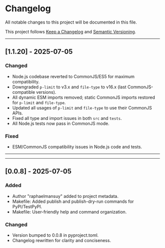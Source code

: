 
# Changelog

All notable changes to this project will be documented in this file.

This project follows [Keep a Changelog](https://keepachangelog.com/en/1.1.0/) and [Semantic Versioning](https://semver.org/spec/v2.0.0.html).

---


## [1.1.20] - 2025-07-05
### Changed
- Node.js codebase reverted to CommonJS/ES5 for maximum compatibility.
- Downgraded `p-limit` to v3.x and `file-type` to v16.x (last CommonJS-compatible versions).
- All dynamic ESM imports removed; static CommonJS imports restored for `p-limit` and `file-type`.
- Updated all usages of `p-limit` and `file-type` to use their CommonJS APIs.
- Fixed all type and import issues in both `src` and `tests`.
- All Node.js tests now pass in CommonJS mode.

### Fixed
- ESM/CommonJS compatibility issues in Node.js code and tests.

---

---

## [0.0.8] - 2025-07-05
### Added
- Author "raphaelmansuy" added to project metadata.
- Makefile: Added publish and publish-dry-run commands for PyPI/TestPyPI.
- Makefile: User-friendly help and command organization.

### Changed
- Version bumped to 0.0.8 in pyproject.toml.
- Changelog rewritten for clarity and conciseness.

